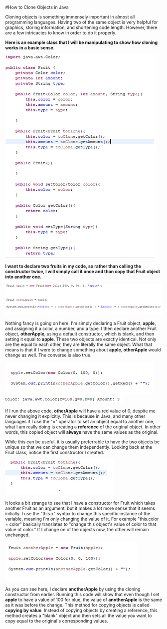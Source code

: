 #How to Clone Objects in Java

Cloning objects is something immensely important in almost all programming languages. Having two of the same object is very helpful for 
graphics, storing information, and shortening code length. However, there are a few intricacies to know in order to do it properly.

**Here is an example class that I will be manipulating to show how cloning works in a basic sense.**

![alt text](https://github.com/Jewgene/Tutorial/blob/master/FruitClass.png)

**I want to declare two fruits in my code, so rather than calling the constructor twice, I will simply call it once and than copy that Fruit 
object into another one.**



![alt text](https://github.com/Jewgene/Tutorial/blob/master/Example1.png)


Nothing fancy is going on here. I'm simply declaring a Fruit object, **apple**, and assigning it a color, a number, and a type. I then declare 
another Fruit object, **otherApple**, using a default constructor, which is blank, and then setting it equal to **apple**. These two objects are
exactly identical. Not only are the equal to each other, they are literally the same object. What that means is that if I were to change 
something about **apple**, **otherApple** would change as well. The converse is also true.

![alt text](https://github.com/Jewgene/Tutorial/blob/master/Example2.png)
![alt text](https://github.com/Jewgene/Tutorial/blob/master/Output1.png)

If I run the above code, **otherApple** will have a red value of 0, despite me never changing it explicitly. This is because in Java,
and many other languages if I use the "=" operator to set an object equal to another one, what I am really doing is creating a **reference**
of the original object. In other words, this copied object will **always** have the same values as the original. 

While this can be useful, it is usually preferrable to have the two objects be unique so that we can change them independently. Looking back
at the Fruit class, notice the first constructor I created.

![alt text](https://github.com/Jewgene/Tutorial/blob/master/example78.png)

It looks a bit strange to see that I have a constructor for Fruit which takes another Fruit as an argument, but it makes a lot more sense that it seems initially. I use the "this.x" syntax to change this specific instance of the variable, meaning i'm only changing the value of it. For example "this.color = color" basically translates to "change this object's value of color to that value of color." If I change on of the objects now, the other will remain unchanged.

![alt text](https://github.com/Jewgene/Tutorial/blob/master/Example3.png)

As you can see here, I declare **anotherApple** by using the cloning constructor from earlier. Running this code will show that even though I set **apple** to have a value of 100 for blue, the value of **anotherApple** is the same as it was before the change. This method for copying objects is called **copying by value**. Instead of copying objects by creating a reference, this method creates a "blank" object and then sets all the value you want to copy equal to the original's corresponding values.


